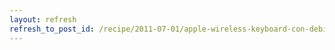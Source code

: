 ```yaml
---
layout: refresh
refresh_to_post_id: /recipe/2011-07-01/apple-wireless-keyboard-con-debian.html
---
```

